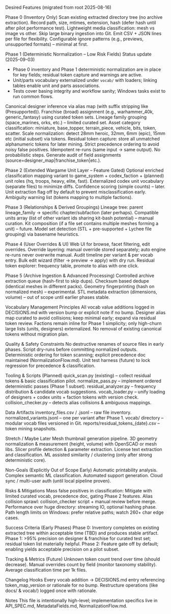 Desired Features (migrated from root 2025-08-16)

Phase 0 (Inventory Only)
Scan existing extracted directory tree (no archive extraction).
Record path, size, mtimes, extension, hash (defer hash until after pilot performance test).
Lightweight media classification: mesh vs image vs other.
Skip large binary ingestion into Git.
Emit CSV + JSON lines per file for flexibility.
Configurable ignore patterns (e.g., previews, unsupported formats) – minimal at first.

Phase 1 (Deterministic Normalization – Low Risk Fields)
Status update (2025-09-03)
- Phase 0 inventory and Phase 1 deterministic normalization are in place for key fields; residual token capture and warnings are active.
- Unit/parts vocabulary externalized under `vocab/` with loaders; linking tables enable unit and parts associations.
- Tests cover basing integrity and workflow sanity; Windows tasks exist to run common flows.

Canonical designer inference via alias map (with suffix stripping like (Presupported)).
Franchise (broad) assignment (e.g., warhammer_40k, generic_fantasy) using curated token sets.
Lineage family grouping (space_marines, orks, etc.) – limited curated set.
Asset category classification: miniature, base_topper, terrain_piece, vehicle, bits, token, scatter.
Scale normalization: detect 28mm heroic, 32mm, 6mm (epic), 15mm etc (initial subset) via tokens.
Residual token capture: store all unmatched alphanumeric tokens for later mining.
Strict precedence ordering to avoid noisy false positives.
Idempotent re-runs (same input -> same output). No probabilistic steps.
Generate audit of field assignments (source=designer_map|franchise_token|etc.).

Phase 2 (Extended Wargame Unit Layer – Feature Gated)
Optional enriched classification mapping variant to game_system + codex_faction + (planned) unit roles (hq, troops, heavy, elite, fast).
Externalized codex unit vocabulary (separate files) to minimize diffs.
Confidence scoring (simple counts) – later.
Unit extraction flag off by default to prevent misclassification early.
Ambiguity warning list (tokens mapping to multiple factions).

Phase 3 (Relationships & Derived Groupings)
Lineage tree: parent lineage_family -> specific chapter/subfaction (later perhaps).
Compatible units array (list of other variant ids sharing kit-bash potential) – manual curation.
Kit composition (if a file set contains multiple meshes forming a unit) – future.
Model set detection (STL + pre-supported + Lychee file grouping) via basename heuristics.

Phase 4 (User Overrides & UI)
Web UI for browse, facet filtering, edit overrides.
Override layering: manual override stored separately; auto engine re-runs never overwrite manual.
Audit timeline per variant & per vocab entry.
Bulk edit wizard (filter -> preview -> apply) with dry run.
Residual token explorer: frequency table, promote to alias with one click.

Phase 5 (Archive Ingestion & Advanced Processing)
Controlled archive extraction queue (hash-first to skip dups).
Checksum based dedupe (identical meshes in different packs).
Geometry fingerprinting (hash on normalized mesh) – experimental.
STL metadata extraction (dimensions, volume) – out of scope until earlier phases stable.

Vocabulary Management Principles
All vocab value additions logged in DECISIONS.md with version bump or explicit note if no bump.
Designer alias map curated to avoid collisions; keep minimal early; expand via residual token review.
Factions remain inline for Phase 1 simplicity; only high-churn large lists (units, designers) externalized.
No removal of existing canonical tokens without migration plan.

Quality & Safety Constraints
No destructive renames of source files in early phases.
Script dry-runs before committing normalized outputs.
Deterministic ordering for token scanning; explicit precedence doc maintained (NormalizationFlow.md).
Unit test harness (future) to lock regression for precedence & classification.

Tooling & Scripts (Planned)
quick_scan.py (existing) – collect residual tokens & basic classification pilot.
normalize_pass.py – implement ordered deterministic passes (Phase 1 subset).
residual_analyzer.py – frequency distribution & candidate vocab suggestions.
vocab_loader.py – unify loading of designers + codex units + faction tokens with version check.
collision_checker.py – detects alias collisions & ambiguous mappings.

Data Artifacts
inventory_files.csv / .jsonl – raw file inventory.
normalized_variants.jsonl – one per variant after Phase 1.
vocab/ directory – modular vocab files versioned in Git.
reports/residual_tokens_{date}.csv – token mining snapshots.

Stretch / Maybe Later
Mesh thumbnail generation pipeline.
3D geometry normalization & measurement (height, volume) with OpenSCAD or mesh libs.
Slicer profile detection & parameter extraction.
License text extraction and classification.
ML assisted similarity / clustering (only after strong deterministic core).

Non-Goals (Explicitly Out of Scope Early)
Automatic printability analysis.
Complex semantic ML classification.
Automated support generation.
Cloud sync / multi-user auth (until local pipeline proven).

Risks & Mitigations
Mass false positives in classification: Mitigate with limited curated vocab, precedence doc, gating Phase 2 features.
Alias collision sprawl: collision_checker script + manual review before merge.
Performance over huge directory: streaming IO, optional hashing phase.
Path length limits on Windows: prefer relative paths; watch 260+ char edge cases.

Success Criteria (Early Phases)
Phase 0: Inventory completes on existing extracted tree within acceptable time (TBD) and produces stable artifact.
Phase 1: >95% precision on designer & franchise for curated test set; residual token list materially helpful.
Phase 2: Feature gate off by default; enabling yields acceptable precision on a pilot subset.

Tracking & Metrics (Future)
Unknown token count trend over time (should decrease).
Manual overrides count by field (monitor taxonomy stability).
Average classification time per 1k files.

Changelog Hooks
Every vocab addition -> DECISIONS.md entry referencing token_map_version or rationale for no bump.
Restructure operations (like docs/ & vocab/) logged once with rationale.

Notes
This file is intentionally high-level; implementation specifics live in API_SPEC.md, MetadataFields.md, NormalizationFlow.md.
